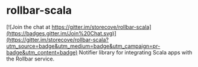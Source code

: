 # rollbar-scala

[![Join the chat at https://gitter.im/storecove/rollbar-scala](https://badges.gitter.im/Join%20Chat.svg)](https://gitter.im/storecove/rollbar-scala?utm_source=badge&utm_medium=badge&utm_campaign=pr-badge&utm_content=badge)
Notifier library for integrating Scala apps with the Rollbar service.
